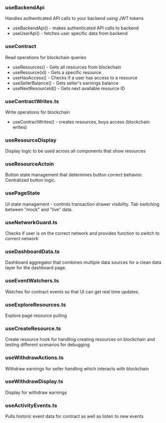 
### useBackendApi
Handles authenticated API calls to your backend using JWT tokens
- useBackendApi() - makes authenticated API calls to backend
- useUserApi() - fetches user specific data from backend
### useContract
Read operations for blockchain queries
- useResources() - Gets all resources from blockchain
- useResource(id) - Gets a specific resource
- useHasAccess() - Checks if a user has access to a resource
- useSellerBalance() - Gets seller's earnings balance
- useNextResourceId() - Gets next available resource ID
### useContractWrites.ts 
Write operations for blockchain 
- useContractWrites() - creates resources, buys access (blockchain writes)
### useResourceDisplay
Display logic to be used across all components that show resources
### useResourceActoin
Button state management that determines button correct behavior. Centralized button logic. 
### usePageState
UI state management - controls transaction drawer visibility. Tab switching between "mock" and "live" data. 
### useNetworkGuard.ts
Checks if user is on the correct network and provides function to switch to correct network
### useDashboardData.ts
Dashboard aggregator that combines multiple data sources for a clean data layer for the dashboard page.
### useEventWatchers.ts
Watches for contract events so that UI can get real time updates.
### useExploreResources.ts
Explore page resource pulling 
### useCreateResource.ts
Create resource hook for handling creating resources on blockchain and testing different scenarios for debugging 
### useWithdrawActions.ts
Withdraw earnings for seller handling which interacts with blockchain
### useWithdrawDisplay.ts
Display for withdraw earnings
### useActivityEvents.ts
Pulls historic event data for contract as well as listen to new events